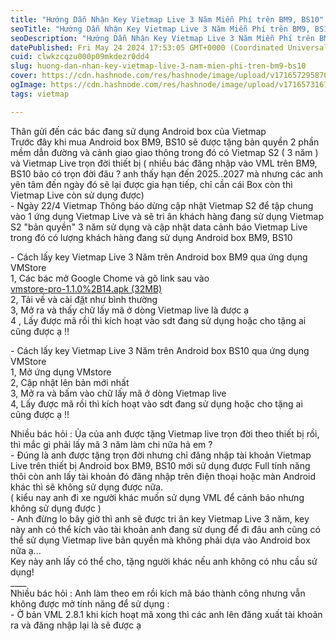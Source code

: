 ```yaml
---
title: "Hướng Dẫn Nhận Key Vietmap Live 3 Năm Miễn Phí trên BM9, BS10"
seoTitle: "Hướng Dẫn Nhận Key Vietmap Live 3 Năm Miễn Phí trên BM9, BS10"
seoDescription: "Hướng Dẫn Nhận Key Vietmap Live 3 Năm Miễn Phí trên BM9, BS10"
datePublished: Fri May 24 2024 17:53:05 GMT+0000 (Coordinated Universal Time)
cuid: clwkzcqzu000p09mkdezr0dd4
slug: huong-dan-nhan-key-vietmap-live-3-nam-mien-phi-tren-bm9-bs10
cover: https://cdn.hashnode.com/res/hashnode/image/upload/v1716572958708/2db61336-3edb-4137-82c4-796fc7b1ff24.jpeg
ogImage: https://cdn.hashnode.com/res/hashnode/image/upload/v1716573167375/c763726f-f783-48ba-a4e4-6fcbd4e9e9e3.jpeg
tags: vietmap

---
```


Thân gửi đến các bác đang sử dụng Android box của Vietmap  
Trước đây khi mua Android box BM9, BS10 sẽ được tặng bản quyền 2 phần mềm dẫn đường và cảnh giao giao thông trong đó có Vietmap S2 ( 3 năm ) và Vietmap Live trọn đời thiết bị ( nhiều bác đăng nhập vào VML trên BM9, BS10 bảo có trọn đời đâu ? anh thấy hạn đến 2025..2027 mà nhưng các anh yên tâm đến ngày đó sẽ lại được gia hạn tiếp, chỉ cần cái Box còn thì Vietmap Live còn sử dụng được)  
\- Ngày 22/4 Vietmap Thông báo dừng cập nhật Vietmap S2 để tập chung vào 1 ứng dụng Vietmap Live và sẽ tri ân khách hàng đang sử dụng Vietmap S2 "bản quyền" 3 năm sử dụng và cập nhật data cảnh báo Vietmap Live trong đó có lượng khách hàng đang sử dụng Android box BM9, BS10  
  
\- Cách lấy key Vietmap Live 3 Năm trên Android box BM9 qua ứng dụng VMStore  
1, Các bác mở Google Chome và gõ link sau vào  
[vmstore-pro-1.1.0%2B14.apk (32MB)](https://github.com/ePlus-DEV/storage/blob/main/vietmap/vmstore-pro-1.1.0%2B14.apk)[  
](https://bit.ly/vmstorepro￼2)2, Tải về và cài đ[ặ](https://l.facebook.com/l.php?u=https%3A%2F%2Fbit.ly%2Fvmstorepro%3Ffbclid%3DIwZXh0bgNhZW0CMTAAAR2ZICOcZdku79NO3BjWPXUavq9kupDd4UnscCvfgdCPZeuPl00WC2TOGxU_aem_AYSoOTYvpJr2yCvZkfKohlb8cVLuBGURZTVCayMoV30lXeE0Mdjs8_Gq5crvzFkyCtbo1z6xxCh1HIN8ecI0L3rP&h=AT3RwN4gVSQG91ebHhkxhKAGU91yDb2eMeZiqPqst6c21aekDGJXw-UqzvCqwpwO2EsNQNfk7Qfh-LMnwyinISn6xywIL2jtYkJVq64KCK7WWVLkfm9OzIRYYybzJWrGOSGt&__tn__=-UK*F)t như bình thường  
3, Mở ra và thấy chữ lấy mã ở dòng Vietmap live là được ạ  
4 , Lấy được mã rồi thì kích hoạt vào sdt đang sử dụng hoặc cho tặng ai cũng được ạ !!  
  
\- Cách lấy key Vietmap Live 3 Năm trên Android box BS10 qua ứng dụng VMStore  
1, Mở ứng dụng VMstore  
2, Cập nhật lên bản mới nhất  
3, Mở ra và bấm vào chữ lấy mã ở dòng Vietmap live  
4, Lấy được mã rồi thì kích hoạt vào sdt đang sử dụng hoặc cho tặng ai cũng được ạ !!  
  
Nhiều bác hỏi : Ủa của anh được tặng Vietmap live trọn đời theo thiết bị rồi, thì mắc gì phải lấy mã 3 năm làm chi nữa hả em ?  
\- Đúng là anh được tặng trọn đời nhưng chỉ đăng nhập tài khoản Vietmap Live trên thiết bị Android box BM9, BS10 mới sử dụng được Full tính năng thôi còn anh lấy tài khoản đó đăng nhập trên điện thoại hoặc màn Android khác thì sẽ không sử dụng được nữa.  
( kiểu nay anh đi xe người khác muốn sử dụng VML để cảnh báo nhưng không sử dụng được )  
\- Anh đừng lo bây giờ thì anh sẽ được tri ân key Vietmap Live 3 năm, key này anh có thể kích vào tài khoản anh đang sử dụng để đi đâu anh cũng có thể sử dụng Vietmap live bản quyền mà không phải dựa vào Android box nữa ạ...  
Key này anh lấy có thể cho, tặng người khác nếu anh không có nhu cầu sử dụng!  
\_\_\_\_  
Nhiều bác hỏi : Anh làm theo em rồi kích mã báo thành công nhưng vẫn không được mở tính năng để sử dụng :  
\- Ở bản VML 2.8.1 khi kích hoạt mã xong thì các anh lên đăng xuất tài khoản ra và đăng nhập lại là sẽ được ạ